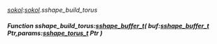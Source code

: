 _[sokol](../../modules/sokol/sokol-module.md):[sokol](../../modules/sokol/sokol-module.md).sshape\_build\_torus_
##### Function sshape\_build\_torus:[sshape_buffer_t](../../modules/sokol/sokol-sshape_buffer_t.md)( buf:[sshape_buffer_t](../../modules/sokol/sokol-sshape_buffer_t.md) Ptr,params:[sshape_torus_t](../../modules/sokol/sokol-sshape_torus_t.md) Ptr )

